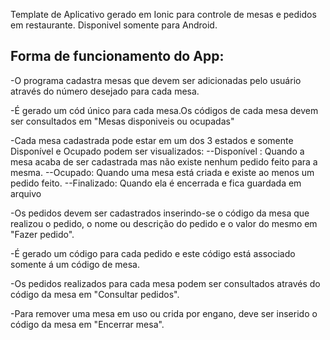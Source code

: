 Template de Aplicativo gerado em Ionic para controle de mesas e pedidos em restaurante. Disponivel somente para Android.

## Forma de funcionamento do App:

-O programa cadastra mesas que devem ser adicionadas pelo usuário através do número desejado para cada mesa.

-É gerado um cód único para cada mesa.Os códigos de cada mesa devem ser consultados em "Mesas disponiveis ou ocupadas"

-Cada mesa cadastrada pode estar em um dos 3 estados e somente Disponível e Ocupado podem ser visualizados: 
   --Disponível : Quando a mesa acaba de ser cadastrada mas não existe nenhum pedido feito para a mesma.
   --Ocupado: Quando uma mesa está criada e existe ao menos um pedido feito.
   --Finalizado: Quando ela é encerrada e fica guardada em arquivo

-Os pedidos devem ser cadastrados inserindo-se o código da mesa que realizou o pedido, o nome ou descrição do pedido e o valor do mesmo em "Fazer pedido".

-É gerado um código para cada pedido e este código está associado somente á um código de mesa.

-Os pedidos realizados para cada mesa podem ser consultados através do código da mesa em "Consultar pedidos".

-Para remover uma mesa em uso ou crida por engano, deve ser inserido o código da mesa em "Encerrar mesa".



